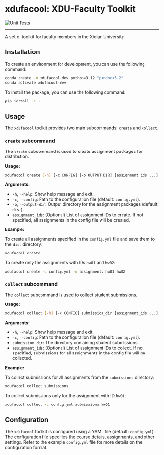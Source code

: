# xdufacool: XDU-Faculty Toolkit

![Unit Tests](https://github.com/fredqi/xdufacool/workflows/Unit%20Tests/badge.svg)

----

A set of toolkit for faculty members in the Xidian University.

## Installation

To create an environment for development, you can use the following command:

```bash
conda create -n xdufacool-dev python=3.12 "pandoc<3.2"
conda activate xdufacool-dev
```

To install the package, you can use the following command:

```bash
pip install -e .
```

## Usage

The `xdufacool` toolkit provides two main subcommands: `create` and `collect`.

### `create` subcommand

The `create` subcommand is used to create assignment packages for distribution.

**Usage:**

```bash
xdufacool create [-h] [-c CONFIG] [-o OUTPUT_DIR] [assignment_ids ...]
```

**Arguments:**

*   `-h`, `--help`: Show help message and exit.
*   `-c`, `--config`: Path to the configuration file (default: `config.yml`).
*   `-o`, `--output-dir`: Output directory for the assignment packages (default: `dist`).
*   `assignment_ids`: (Optional) List of assignment IDs to create. If not specified, all assignments in the config file will be created.

**Example:**

To create all assignments specified in the `config.yml` file and save them to the `dist` directory:

```bash
xdufacool create
```

To create only the assignments with IDs `hw01` and `hw02`:

```bash
xdufacool create -c config.yml -o assignments hw01 hw02
```

### `collect` subcommand

The `collect` subcommand is used to collect student submissions.

**Usage:**

```bash
xdufacool collect [-h] [-c CONFIG] submission_dir [assignment_ids ...]
```

**Arguments:**

*   `-h`, `--help`: Show help message and exit.
*   `-c`, `--config`: Path to the configuration file (default: `config.yml`).
*   `submission_dir`: The directory containing student submissions.
*   `assignment_ids`: (Optional) List of assignment IDs to collect. If not specified, submissions for all assignments in the config file will be collected.

**Example:**

To collect submissions for all assignments from the `submissions` directory:

```bash
xdufacool collect submissions
```

To collect submissions only for the assignment with ID `hw01`:

```bash
xdufacool collect -c config.yml submissions hw01
```

## Configuration

The `xdufacool` toolkit is configured using a YAML file (default: `config.yml`). The configuration file specifies the course details, assignments, and other settings. Refer to the example `config.yml` file for more details on the configuration format.
